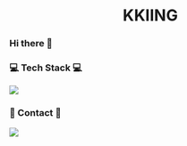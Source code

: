 <h1 align="center"> KKIING</h1>
<h3 align="left"> Hi there 👋</h3>

<h3 align="left">💻 Tech Stack 💻</h3>
<p align="left">
  <img src="https://img.shields.io/badge/C++-00599C?style=round-square&logo=C%2B%2B&logoColor=white"/></a>
</p>

<h3 align="left">💌 Contact 💌</h3>
<p align="left">
<a href="https://www.instagram.com/control_record/?hl=ko">
    <img src="http://img.shields.io/badge/-Instagram-white?style=flat&logo=Instagram&link=https://www.instagram.com/control_record/?hl=ko"</a>
</p>
